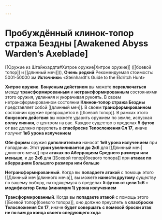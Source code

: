```yaml
---

---
```

# Пробуждённый клинок-топор стража Бездны [Awakened Abyss Warden’s Axeblade]

[[Оружие из Штайнхардта#Хитрое оружие|Хитрое оружие]] ([[боевой топор]] и [[длинный меч]])), **Очень редкий**
Рекомендуемая стоимость: 5001-50000 зм
**Источники:** «Steinhardt's Guide to the Eldritch Hunt»

**Хитрое оружие**. **Бонусным действием** вы можете **переключаться** между **трансформированным** и **нетрансформированным** состояниями этого оружия, удлинняя и укорачивая рукоять. В своем нетрансформированном состоянии **Клинок-топор стража Бездны** представляет собой [[длинный меч]]. В своем **трансформированном** состоянии оружие превращается в [[боевой топор]]. В рамках этого **бонусного действия** вы можете ударить оружием по земле, испуская **волну сияния**, с центром на вас. Каждое существо в пределах **5 футов** от вас должно преуспеть в **спасброске Телосложения Сл 17**, иначе получит **1к6 урона излучением**

**Обе формы** оружия **дополнительно** наносят **1к6 урона излучением** при попадании. Этот **урон увеличивается до 2к6** для [[Длинный меч|длинного меча]] при **атаках по Аберрациям Среднего размера или меньше**, и до **2к6** для [[Боевой топор|боевого топора]] при **атаках по аберрациям Большого размера или больше**

**Нетрансформированный**. Когда вы **попадаете атакой** с помощь этого [[Длинный меч|длинного меча]], вы можете **нанести другому** существу по вашему выбору, находящемуся в пределах **5 футов от цели 1к6 + модификатор Силы (минимум 1) урона излучением**

**Трансформированный**. Когда вы **попадаете атакой** с помощь этого [[Боевой топор|боевого топора]], оно должно преуспеть в **спасброске Телосложения Сл 17**, иначе **будет совершать с помехой броски атак не по вам до конца своего следующего хода**